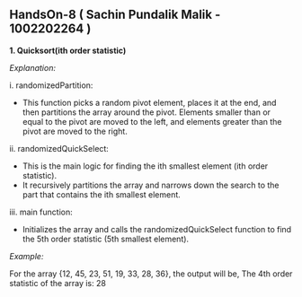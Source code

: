 HandsOn-8 ( Sachin Pundalik Malik - 1002202264 )
--------------------------------------------------------------------------------------------------------------------------------
**1. Quicksort(ith order statistic)**

*Explanation:*

i. randomizedPartition:

* This function picks a random pivot element, places it at the end, and then partitions the array around the pivot. Elements smaller than or equal to the pivot are moved to the left, and elements greater than the pivot are moved to the right.


ii. randomizedQuickSelect:
* This is the main logic for finding the ith smallest element (ith order statistic). 
* It recursively partitions the array and narrows down the search to the part that contains the ith smallest element.

iii. main function:
* Initializes the array and calls the randomizedQuickSelect function to find the 5th order statistic (5th smallest element).

*Example:*

For the array {12, 45, 23, 51, 19, 33, 28, 36}, the output will be,
  The 4th order statistic of the array is: 28


